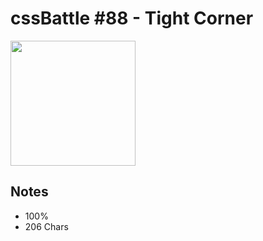 # cssBattle #88 - Tight Corner

<img src="https://cssbattle.dev/targets/83@2x.png" width="200">

## Notes

- 100%
- 206 Chars
